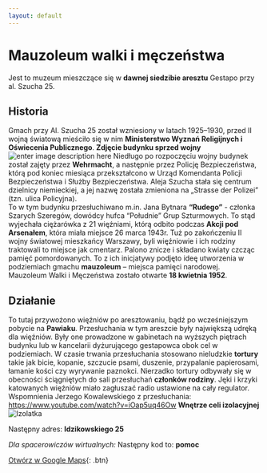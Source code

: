 ```yaml
---
layout: default
---
```

# Mauzoleum walki i męczeństwa
Jest to muzeum mieszczące się w **dawnej siedzibie aresztu** Gestapo przy al. Szucha 25.
## Historia
Gmach przy Al. Szucha 25 został wzniesiony w latach 1925–1930, przed II wojną światową mieściło się w nim **Ministerstwo Wyznań Religijnych i Oświecenia Publicznego**.
**Zdjęcie budynku sprzed wojny**
![enter image description here](https://upload.wikimedia.org/wikipedia/commons/9/97/Gmach_Ministerstwa_Wyzna%C5%84_Religijnych_i_O%C5%9Bwiecenia_Publicznego_al._Szucha_25_przed_1939.jpg)
Niedługo po rozpoczęciu wojny budynek został zajęty przez **Wehrmacht**, a następnie przez Policję Bezpieczeństwa, którą pod koniec miesiąca przekształcono w Urząd Komendanta Policji Bezpieczeństwa i Służby Bezpieczeństwa. Aleja Szucha stała się centrum dzielnicy niemieckiej, a jej nazwę została zmieniona na „Strasse der Polizei” (tzn. ulica Policyjna).  
To w tym budynku przesłuchiwano m.in. Jana Bytnara **“Rudego”** - członka Szarych Szeregów, dowódcy hufca “Południe” Grup Szturmowych. To stąd wyjechała ciężarówka z 21 więźniami, którą odbito podczas **Akcji pod Arsenałem**, która miała miejsce 26 marca 1943r.
Tuż po zakończeniu II wojny światowej mieszkańcy Warszawy, byli więźniowie i ich rodziny traktowali to miejsce jak cmentarz. Palono znicze i składano kwiaty czcząc pamięć pomordowanych. To z ich inicjatywy podjęto ideę utworzenia w podziemiach gmachu **mauzoleum** – miejsca pamięci narodowej.
Mauzoleum Walki i Męczeństwa zostało otwarte **18 kwietnia 1952**.
## Działanie
To tutaj przywożono więźniów po aresztowaniu, bądź po wcześniejszym pobycie na **Pawiaku**.
Przesłuchania w tym areszcie były największą udręką dla więźniów. Były one prowadzone w gabinetach na wyższych piętrach budynku lub w kancelarii dyżurującego gestapowca obok cel w podziemiach. W czasie trwania przesłuchania stosowano nieludzkie **tortury** takie jak bicie, kopanie, szczucie psami, duszenie, przypalanie papierosami, łamanie kości czy wyrywanie paznokci. Nierzadko tortury odbywały się w obecności ściągniętych do sali przesłuchań **członków rodziny**. Jęki i krzyki katowanych więźniów miało zagłuszać radio ustawione na cały regulator.
Wspomnienia Jerzego Kowalewskiego z przesłuchania: https://www.youtube.com/watch?v=iOap5uq46Ow
**Wnętrze celi izolacyjnej**
![Izolatka](https://upload.wikimedia.org/wikipedia/commons/3/30/Mauzoleum_Walki_i_M%C4%99cze%C5%84stwa_al._Szucha_11.JPG)




Następny adres: **Idzikowskiego 25**

_Dla spacerowiczów wirtualnych:_
Następny kod to: **pomoc**

[Otwórz w Google Maps](https://www.google.com/maps/dir//Idzikowskiego+25,+02-704+Warszawa/@52.1861647,21.0231973,16z/data=!3m1!4b1!4m9!4m8!1m0!1m5!1m1!1s0x471932cdbe38d01b:0x73336870d6c2fb56!2m2!1d21.0275747!2d52.1861648!3e3){: .btn}


